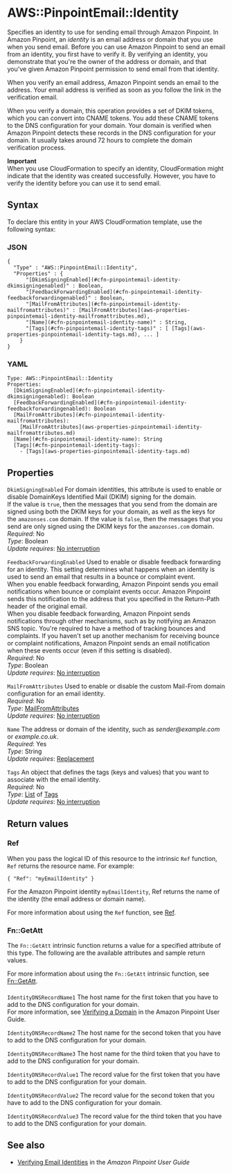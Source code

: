 # AWS::PinpointEmail::Identity<a name="aws-resource-pinpointemail-identity"></a>

Specifies an identity to use for sending email through Amazon Pinpoint\. In Amazon Pinpoint, an *identity* is an email address or domain that you use when you send email\. Before you can use Amazon Pinpoint to send an email from an identity, you first have to verify it\. By verifying an identity, you demonstrate that you're the owner of the address or domain, and that you've given Amazon Pinpoint permission to send email from that identity\.

When you verify an email address, Amazon Pinpoint sends an email to the address\. Your email address is verified as soon as you follow the link in the verification email\.

When you verify a domain, this operation provides a set of DKIM tokens, which you can convert into CNAME tokens\. You add these CNAME tokens to the DNS configuration for your domain\. Your domain is verified when Amazon Pinpoint detects these records in the DNS configuration for your domain\. It usually takes around 72 hours to complete the domain verification process\.

**Important**  
When you use CloudFormation to specify an identity, CloudFormation might indicate that the identity was created successfully\. However, you have to verify the identity before you can use it to send email\.

## Syntax<a name="aws-resource-pinpointemail-identity-syntax"></a>

To declare this entity in your AWS CloudFormation template, use the following syntax:

### JSON<a name="aws-resource-pinpointemail-identity-syntax.json"></a>

```
{
  "Type" : "AWS::PinpointEmail::Identity",
  "Properties" : {
      "[DkimSigningEnabled](#cfn-pinpointemail-identity-dkimsigningenabled)" : Boolean,
      "[FeedbackForwardingEnabled](#cfn-pinpointemail-identity-feedbackforwardingenabled)" : Boolean,
      "[MailFromAttributes](#cfn-pinpointemail-identity-mailfromattributes)" : [MailFromAttributes](aws-properties-pinpointemail-identity-mailfromattributes.md),
      "[Name](#cfn-pinpointemail-identity-name)" : String,
      "[Tags](#cfn-pinpointemail-identity-tags)" : [ [Tags](aws-properties-pinpointemail-identity-tags.md), ... ]
    }
}
```

### YAML<a name="aws-resource-pinpointemail-identity-syntax.yaml"></a>

```
Type: AWS::PinpointEmail::Identity
Properties: 
  [DkimSigningEnabled](#cfn-pinpointemail-identity-dkimsigningenabled): Boolean
  [FeedbackForwardingEnabled](#cfn-pinpointemail-identity-feedbackforwardingenabled): Boolean
  [MailFromAttributes](#cfn-pinpointemail-identity-mailfromattributes): 
    [MailFromAttributes](aws-properties-pinpointemail-identity-mailfromattributes.md)
  [Name](#cfn-pinpointemail-identity-name): String
  [Tags](#cfn-pinpointemail-identity-tags): 
    - [Tags](aws-properties-pinpointemail-identity-tags.md)
```

## Properties<a name="aws-resource-pinpointemail-identity-properties"></a>

`DkimSigningEnabled`  <a name="cfn-pinpointemail-identity-dkimsigningenabled"></a>
For domain identities, this attribute is used to enable or disable DomainKeys Identified Mail \(DKIM\) signing for the domain\.  
If the value is `true`, then the messages that you send from the domain are signed using both the DKIM keys for your domain, as well as the keys for the `amazonses.com` domain\. If the value is `false`, then the messages that you send are only signed using the DKIM keys for the `amazonses.com` domain\.  
*Required*: No  
*Type*: Boolean  
*Update requires*: [No interruption](https://docs.aws.amazon.com/AWSCloudFormation/latest/UserGuide/using-cfn-updating-stacks-update-behaviors.html#update-no-interrupt)

`FeedbackForwardingEnabled`  <a name="cfn-pinpointemail-identity-feedbackforwardingenabled"></a>
Used to enable or disable feedback forwarding for an identity\. This setting determines what happens when an identity is used to send an email that results in a bounce or complaint event\.  
When you enable feedback forwarding, Amazon Pinpoint sends you email notifications when bounce or complaint events occur\. Amazon Pinpoint sends this notification to the address that you specified in the Return\-Path header of the original email\.  
When you disable feedback forwarding, Amazon Pinpoint sends notifications through other mechanisms, such as by notifying an Amazon SNS topic\. You're required to have a method of tracking bounces and complaints\. If you haven't set up another mechanism for receiving bounce or complaint notifications, Amazon Pinpoint sends an email notification when these events occur \(even if this setting is disabled\)\.  
*Required*: No  
*Type*: Boolean  
*Update requires*: [No interruption](https://docs.aws.amazon.com/AWSCloudFormation/latest/UserGuide/using-cfn-updating-stacks-update-behaviors.html#update-no-interrupt)

`MailFromAttributes`  <a name="cfn-pinpointemail-identity-mailfromattributes"></a>
Used to enable or disable the custom Mail\-From domain configuration for an email identity\.  
*Required*: No  
*Type*: [MailFromAttributes](aws-properties-pinpointemail-identity-mailfromattributes.md)  
*Update requires*: [No interruption](https://docs.aws.amazon.com/AWSCloudFormation/latest/UserGuide/using-cfn-updating-stacks-update-behaviors.html#update-no-interrupt)

`Name`  <a name="cfn-pinpointemail-identity-name"></a>
The address or domain of the identity, such as *sender@example\.com* or *example\.co\.uk*\.  
*Required*: Yes  
*Type*: String  
*Update requires*: [Replacement](https://docs.aws.amazon.com/AWSCloudFormation/latest/UserGuide/using-cfn-updating-stacks-update-behaviors.html#update-replacement)

`Tags`  <a name="cfn-pinpointemail-identity-tags"></a>
An object that defines the tags \(keys and values\) that you want to associate with the email identity\.  
*Required*: No  
*Type*: [List](aws-properties-pinpointemail-identity-tags.md) of [Tags](aws-properties-pinpointemail-identity-tags.md)  
*Update requires*: [No interruption](https://docs.aws.amazon.com/AWSCloudFormation/latest/UserGuide/using-cfn-updating-stacks-update-behaviors.html#update-no-interrupt)

## Return values<a name="aws-resource-pinpointemail-identity-return-values"></a>

### Ref<a name="aws-resource-pinpointemail-identity-return-values-ref"></a>

When you pass the logical ID of this resource to the intrinsic `Ref` function, `Ref` returns the resource name\. For example:

 `{ "Ref": "myEmailIdentity" }` 

For the Amazon Pinpoint identity `myEmailIdentity`, Ref returns the name of the identity \(the email address or domain name\)\.

For more information about using the `Ref` function, see [Ref](https://docs.aws.amazon.com/AWSCloudFormation/latest/UserGuide/intrinsic-function-reference-ref.html)\.

### Fn::GetAtt<a name="aws-resource-pinpointemail-identity-return-values-fn--getatt"></a>

The `Fn::GetAtt` intrinsic function returns a value for a specified attribute of this type\. The following are the available attributes and sample return values\.

For more information about using the `Fn::GetAtt` intrinsic function, see [Fn::GetAtt](https://docs.aws.amazon.com/AWSCloudFormation/latest/UserGuide/intrinsic-function-reference-getatt.html)\.

#### <a name="aws-resource-pinpointemail-identity-return-values-fn--getatt-fn--getatt"></a>

`IdentityDNSRecordName1`  <a name="IdentityDNSRecordName1-fn::getatt"></a>
The host name for the first token that you have to add to the DNS configuration for your domain\.  
For more information, see [Verifying a Domain](https://docs.aws.amazon.com/pinpoint/latest/userguide/channels-email-manage-verify.html#channels-email-manage-verify-domain) in the Amazon Pinpoint User Guide\.

`IdentityDNSRecordName2`  <a name="IdentityDNSRecordName2-fn::getatt"></a>
The host name for the second token that you have to add to the DNS configuration for your domain\.

`IdentityDNSRecordName3`  <a name="IdentityDNSRecordName3-fn::getatt"></a>
The host name for the third token that you have to add to the DNS configuration for your domain\.

`IdentityDNSRecordValue1`  <a name="IdentityDNSRecordValue1-fn::getatt"></a>
The record value for the first token that you have to add to the DNS configuration for your domain\.

`IdentityDNSRecordValue2`  <a name="IdentityDNSRecordValue2-fn::getatt"></a>
The record value for the second token that you have to add to the DNS configuration for your domain\.

`IdentityDNSRecordValue3`  <a name="IdentityDNSRecordValue3-fn::getatt"></a>
The record value for the third token that you have to add to the DNS configuration for your domain\.

## See also<a name="aws-resource-pinpointemail-identity--seealso"></a>
+ [Verifying Email Identities](https://docs.aws.amazon.com/pinpoint/latest/userguide/channels-email-manage-verify.html) in the *Amazon Pinpoint User Guide*
